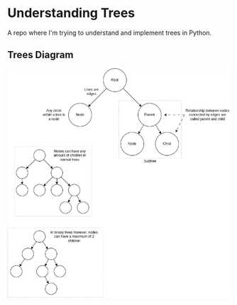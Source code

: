 # Understanding Trees

A repo where I'm trying to understand and implement trees in Python.

## Trees Diagram

![Trees Diagram](trees-diagram.png)
